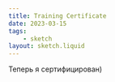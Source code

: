 ```yaml
---
title: Training Certificate
date: 2023-03-15
tags:
    - sketch
layout: sketch.liquid
---
```


Теперь я сертифицирован)
